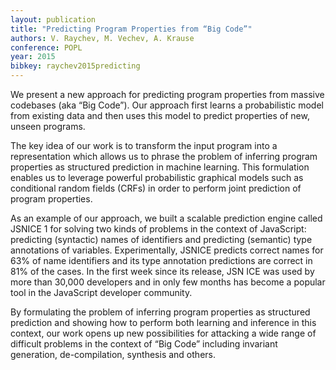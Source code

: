 ```yaml
---
layout: publication
title: "Predicting Program Properties from “Big Code”"
authors: V. Raychev, M. Vechev, A. Krause
conference: POPL
year: 2015
bibkey: raychev2015predicting
---
```

We present a new approach for predicting program properties from
massive codebases (aka “Big Code”). Our approach first learns a
probabilistic model from existing data and then uses this model to
predict properties of new, unseen programs.

The key idea of our work is to transform the input program into
a representation which allows us to phrase the problem of inferring program properties as structured prediction in machine learning. This formulation enables us to leverage powerful probabilistic
graphical models such as conditional random fields (CRFs) in order
to perform joint prediction of program properties.

As an example of our approach, we built a scalable prediction
engine called JSNICE 1 for solving two kinds of problems in the
context of JavaScript: predicting (syntactic) names of identifiers
and predicting (semantic) type annotations of variables. Experimentally, JSNICE predicts correct names for 63% of name identifiers and its type annotation predictions are correct in 81% of the
cases. In the first week since its release, JSN ICE was used by more
than 30,000 developers and in only few months has become a popular tool in the JavaScript developer community.

By formulating the problem of inferring program properties as
structured prediction and showing how to perform both learning
and inference in this context, our work opens up new possibilities
for attacking a wide range of difficult problems in the context of
“Big Code” including invariant generation, de-compilation, synthesis and others.
